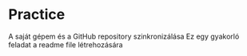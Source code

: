 # Practice
A saját gépem és a GitHub repository szinkronizálása
Ez egy gyakorló feladat a readme file létrehozására
